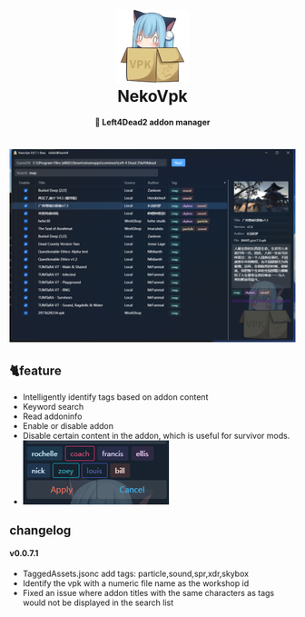 <h1 align="center">
  <br>
  <img src="https://github.com/Starfelll/NekoVpk/blob/main/image/NekoVpk-128.png" alt="NekoVpk" width="128">
  <br>
  NekoVpk
  <br>
</h1>
<h4 align="center">🧰 Left4Dead2 addon manager </h4>
<h1 align="center">
  <img src="https://github.com/Starfelll/NekoVpk/blob/main/image/%7B92AF4B24-ECB7-4f37-A7EF-2452A7E1151B%7D.png" width="800">
</h1>

## 🐈feature
* Intelligently identify tags based on addon content
* Keyword search
* Read addoninfo
* Enable or disable addon
* Disable certain content in the addon, which is useful for survivor mods.
* ![](https://github.com/Starfelll/NekoVpk/blob/main/image/%7B5B7F3754-AEAB-478f-90C3-D0D2934D8D8A%7D.png)


## changelog
#### v0.0.7.1
- TaggedAssets.jsonc add tags: particle,sound,spr,xdr,skybox
- Identify the vpk with a numeric file name as the workshop id
- Fixed an issue where addon titles with the same characters as tags would not be displayed in the search list
